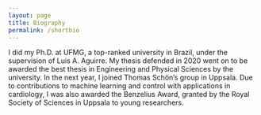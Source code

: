 ```yaml
---
layout: page
title: Biography
permalink: /shortbio
---
```



 I did my Ph.D. at UFMG, a top-ranked university in Brazil, under the supervision of Luis A. 
 Aguirre. My thesis defended in 2020 went on to be awarded the best thesis in Engineering and
 Physical Sciences by the university. In the next year, I joined Thomas Schön’s group in Uppsala.
 Due to contributions to machine learning and control with applications in cardiology, I was also
 awarded the Benzelius Award, granted by the Royal Society of Sciences in Uppsala to young 
 researchers.